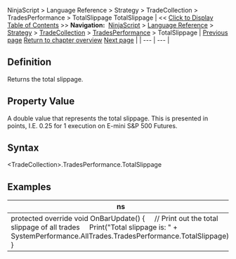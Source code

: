 ﻿
NinjaScript \> Language Reference \> Strategy \> TradeCollection \> TradesPerformance \> TotalSlippage
TotalSlippage
| \<\< [Click to Display Table of Contents](totalslippage.md) \>\> **Navigation:**     [NinjaScript](ninjascript.md) \> [Language Reference](language_reference_wip.md) \> [Strategy](strategy.md) \> [TradeCollection](tradecollection.md) \> [TradesPerformance](tradesperformance.md) \> TotalSlippage | [Previous page](totalquantity.md) [Return to chapter overview](tradesperformance.md) [Next page](tradescount.md) |
| --- | --- |
## Definition
Returns the total slippage.
 
## Property Value
A double value that represents the total slippage. This is presented in points, I.E. 0\.25 for 1 execution on E\-mini S\&P 500 Futures.
 
## Syntax
\<TradeCollection\>.TradesPerformance.TotalSlippage

## Examples
| ns |
| --- |
| protected override void OnBarUpdate() {      // Print out the total slippage of all trades      Print("Total slippage is: " \+ SystemPerformance.AllTrades.TradesPerformance.TotalSlippage); } |

 
